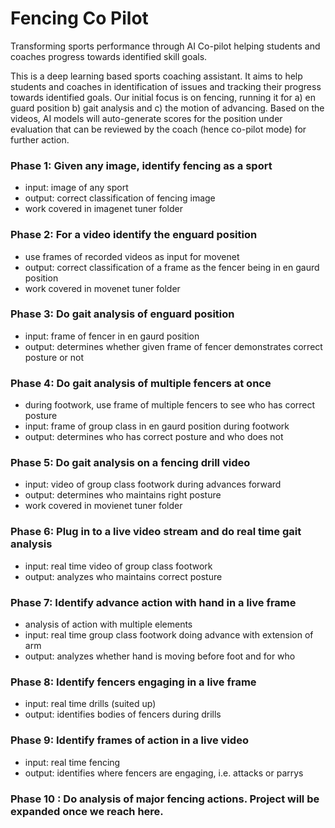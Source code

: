 # Fencing Co Pilot
Transforming sports performance through AI Co-pilot helping students and coaches progress towards identified skill goals. 

This is a deep learning based sports coaching assistant. It aims to help students and coaches in identification of issues and tracking their progress towards identified goals. 
Our initial focus is on fencing, running it for a) en guard position b) gait analysis and c) the motion of advancing. Based on the videos, AI models will auto-generate scores 
for the position under evaluation that can be reviewed by the coach (hence co-pilot mode) for further action.

### Phase 1: Given any image, identify fencing as a sport
- input: image of any sport
- output: correct classification of fencing image
- work covered in imagenet tuner folder
### Phase 2: For a video identify the enguard position
- use frames of recorded videos as input for movenet
- output: correct classification of a frame as the fencer being in en gaurd position
- work covered in movenet tuner folder
### Phase 3: Do gait analysis of enguard position
- input: frame of fencer in en gaurd position
- output: determines whether given frame of fencer demonstrates correct posture or not
### Phase 4: Do gait analysis of multiple fencers at once
- during footwork, use frame of multiple fencers to see who has correct posture
- input: frame of group class in en gaurd position during footwork
- output: determines who has correct posture and who does not
### Phase 5: Do gait analysis on a fencing drill video
- input: video of group class footwork during advances forward
- output: determines who maintains right posture
- work covered in movienet tuner folder
### Phase 6: Plug in to a live video stream and do real time gait analysis
- input: real time video of group class footwork
- output: analyzes who maintains correct posture
### Phase 7: Identify advance action with hand in a live frame
- analysis of action with multiple elements
- input: real time group class footwork doing advance with extension of arm
- output: analyzes whether hand is moving before foot and for who
### Phase 8: Identify fencers engaging in a live frame
- input: real time drills (suited up)
- output: identifies bodies of fencers during drills 
### Phase 9: Identify frames of action in a live video
- input: real time fencing
- output: identifies where fencers are engaging, i.e. attacks or parrys
### Phase 10 : Do analysis of major fencing actions. Project will be expanded once we reach here.
